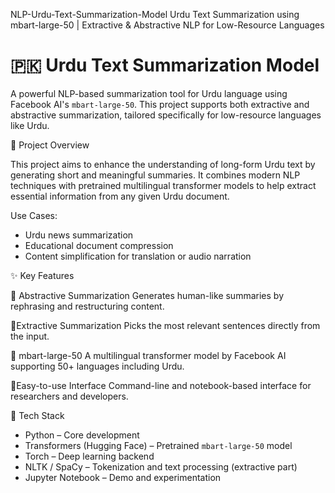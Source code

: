  NLP-Urdu-Text-Summarization-Model
Urdu Text Summarization using mbart-large-50 | Extractive &amp; Abstractive NLP for Low-Resource Languages
# 🇵🇰 Urdu Text Summarization Model

A powerful NLP-based summarization tool for Urdu language using Facebook AI's `mbart-large-50`. This project supports both extractive and abstractive summarization, tailored specifically for low-resource languages like Urdu.

 🧠 Project Overview

This project aims to enhance the understanding of long-form Urdu text by generating short and meaningful summaries. It combines modern NLP techniques with pretrained multilingual transformer models to help extract essential information from any given Urdu document.

Use Cases:
- Urdu news summarization
- Educational document compression
- Content simplification for translation or audio narration

 ✨ Key Features

🔹 Abstractive Summarization
Generates human-like summaries by rephrasing and restructuring content.

🔹Extractive Summarization
Picks the most relevant sentences directly from the input.

🔹 mbart-large-50
A multilingual transformer model by Facebook AI supporting 50+ languages including Urdu.

🔹Easy-to-use Interface
Command-line and notebook-based interface for researchers and developers.


🧰 Tech Stack

- Python – Core development
- Transformers (Hugging Face) – Pretrained `mbart-large-50` model
- Torch – Deep learning backend
- NLTK / SpaCy – Tokenization and text processing (extractive part)
- Jupyter Notebook – Demo and experimentation


